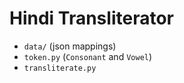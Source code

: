 # Hindi Transliterator
- `data/` (json mappings)
- `token.py` (`Consonant` and `Vowel`)
- `transliterate.py`
